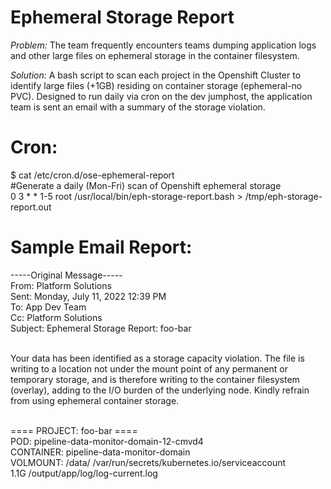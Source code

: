 # Ephemeral Storage Report

<i>Problem:</i> The team frequently encounters teams dumping application logs and other large files on ephemeral storage in the container filesystem. 

<i>Solution:</i> A bash script to scan each project in the Openshift Cluster to identify large files (+1GB) residing on container storage (ephemeral-no PVC).  Designed to run daily via cron on the dev jumphost, the application team is sent an email with a summary of the storage violation.

# Cron:
$ cat /etc/cron.d/ose-ephemeral-report<br>
#Generate a daily (Mon-Fri) scan of Openshift ephemeral storage<br>
0 3 * * 1-5 root /usr/local/bin/eph-storage-report.bash > /tmp/eph-storage-report.out<br>
 
# Sample Email Report:

-----Original Message-----<br>
From: Platform Solutions<br>
Sent: Monday, July 11, 2022 12:39 PM<br>
To: App Dev Team<br>
Cc: Platform Solutions <br>
Subject: Ephemeral Storage Report: foo-bar<br><br>

Your data has been identified as a storage capacity violation. The file is writing to a location not under the mount point of any permanent or temporary storage, and is therefore writing to the container filesystem (overlay), adding to the I/O burden of the underlying node.  Kindly refrain from using ephemeral container storage.<br><br>

==== PROJECT: foo-bar ====<br>
POD: pipeline-data-monitor-domain-12-cmvd4<br>
CONTAINER: pipeline-data-monitor-domain<br>
VOLMOUNT: /data/ /var/run/secrets/kubernetes.io/serviceaccount<br>
1.1G /output/app/log/log-current.log<br>

